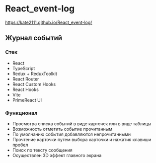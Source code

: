 # React_event-log

https://kate2111.github.io/React_event-log/

<h2>Журнал событий</h2>

<h3>Стек</h3>
<ul>
    <li>React</li>
    <li>TypeScript</li>
    <li>Redux + ReduxToolkit</li>
    <li>React Router</li>
    <li>React Custom Hooks</li>
    <li>React Hooks</li>
    <li>Vite</li>
    <li>PrimeReact UI</li>
</ul>

<h3>Функционал</h3>
<ul>
    <li>Просмотра списка событий в виде карточек или в виде таблицы</li>
    <li>Возможность отметить событие прочитанным</li>
    <li>По умолчанию события добавляются непрочитанными</li>
    <li>Прочтение карточки путем выбора карточки и нажатия клавиши
пробел</li>
    <li>Поиск по тексту сообщения</li>
    <li>Осуществлен 3D эффект главного экрана</li>
</ul>
